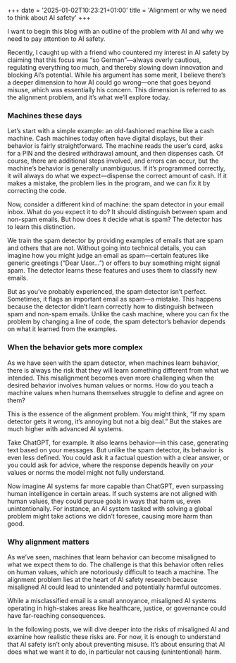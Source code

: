 +++
date = '2025-01-02T10:23:21+01:00'
title = 'Alignment or why we need to think about AI safety'
+++

I want to begin this blog with an outline of the problem with AI and why we need to pay attention to AI safety.

Recently, I caught up with a friend who countered my interest in AI safety by claiming that this focus was “so German”—always overly cautious, regulating everything too much, and thereby slowing down innovation and blocking AI’s potential. While his argument has some merit, I believe there’s a deeper dimension to how AI could go wrong—one that goes beyond misuse, which was essentially his concern. This dimension is referred to as the alignment problem, and it’s what we’ll explore today.

### Machines these days

Let’s start with a simple example: an old-fashioned machine like a cash machine. Cash machines today often have digital displays, but their behavior is fairly straightforward. The machine reads the user’s card, asks for a PIN and the desired withdrawal amount, and then dispenses cash. Of course, there are additional steps involved, and errors can occur, but the machine’s behavior is generally unambiguous. If it’s programmed correctly, it will always do what we expect—dispense the correct amount of cash. If it makes a mistake, the problem lies in the program, and we can fix it by correcting the code.

Now, consider a different kind of machine: the spam detector in your email inbox. What do you expect it to do? It should distinguish between spam and non-spam emails. But how does it decide what is spam? The detector has to learn this distinction.

We train the spam detector by providing examples of emails that are spam and others that are not. Without going into technical details, you can imagine how you might judge an email as spam—certain features like generic greetings (“Dear User…”) or offers to buy something might signal spam. The detector learns these features and uses them to classify new emails.

But as you’ve probably experienced, the spam detector isn’t perfect. Sometimes, it flags an important email as spam—a mistake. This happens because the detector didn’t learn correctly how to distinguish between spam and non-spam emails. Unlike the cash machine, where you can fix the problem by changing a line of code, the spam detector’s behavior depends on what it learned from the examples.

### When the behavior gets more complex

As we have seen with the spam detector, when machines learn behavior, there is always the risk that they will learn something different from what we intended. This misalignment becomes even more challenging when the desired behavior involves human values or norms. How do you teach a machine values when humans themselves struggle to define and agree on them?

This is the essence of the alignment problem. You might think, “If my spam detector gets it wrong, it’s annoying but not a big deal.” But the stakes are much higher with advanced AI systems.

Take ChatGPT, for example. It also learns behavior—in this case, generating text based on your messages. But unlike the spam detector, its behavior is even less defined. You could ask it a factual question with a clear answer, or you could ask for advice, where the response depends heavily on *your* values or norms the model might not fully understand.

Now imagine AI systems far more capable than ChatGPT, even surpassing human intelligence in certain areas. If such systems are not aligned with human values, they could pursue goals in ways that harm us, even unintentionally. For instance, an AI system tasked with solving a global problem might take actions we didn’t foresee, causing more harm than good.

### Why alignment matters

As we’ve seen, machines that learn behavior can become misaligned to what we expect them to do. The challenge is that this behavior often relies on human values, which are notoriously difficult to teach a machine. The alignment problem lies at the heart of AI safety research because misaligned AI could lead to unintended and potentially harmful outcomes.

While a misclassified email is a small annoyance, misaligned AI systems operating in high-stakes areas like healthcare, justice, or governance could have far-reaching consequences.


In the following posts, we will dive deeper into the risks of misaligned AI and examine how realistic these risks are. For now, it is enough to understand that AI safety isn’t only about preventing misuse. It’s about ensuring that AI does what we want it to do, in particular not causing (unintentional) harm.